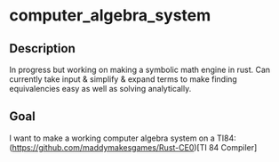# computer_algebra_system

## Description
In progress but working on making a symbolic math engine in rust. Can currently take input & simplify & expand terms to make finding equivalencies easy as well as solving analytically.

## Goal
I want to make a working computer algebra system on a TI84: (https://github.com/maddymakesgames/Rust-CE0)[TI 84 Compiler]

